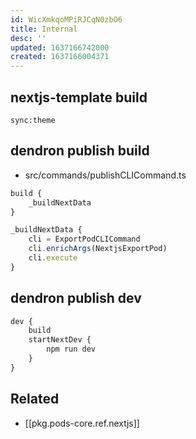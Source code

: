 ```yaml
---
id: WicXmkqoMPiRJCqN0zbO6
title: Internal
desc: ''
updated: 1637166742000
created: 1637166004371
---
```


## nextjs-template build

```
sync:theme
```


## dendron publish build

- src/commands/publishCLICommand.ts

```ts
build {
    _buildNextData
}

_buildNextData {
    cli = ExportPodCLICommand
    cli.enrichArgs(NextjsExportPod)
    cli.execute
}
```

## dendron publish dev

```ts
dev {
    build
    startNextDev {
        npm run dev
    }
}
```

## Related
- [[pkg.pods-core.ref.nextjs]]